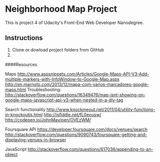 # Neighborhood Map Project

This is project 4 of Udacity's Front-End Web Developer Nanodegree.

## Instructions
1. Clone or dowload project folders from GitHub
1. 

####Resources

Maps
http://www.aspsnippets.com/Articles/Google-Maps-API-V3-Add-multiple-markers-with-InfoWindow-to-Google-Map.aspx
http://en.marnoto.com/2013/12/mapa-com-varios-marcadores-google-maps.html
Troubleshooting: http://stackoverflow.com/questions/16349476/map-isnt-showing-on-google-maps-javascript-api-v3-when-nested-in-a-div-tag

Search functionality
http://www.knockmeout.net/2011/04/utility-functions-in-knockoutjs.html
http://jsfiddle.net/fL0eousw/
http://codepen.io/JohnMav/pen/OVEzWM/

Foursquare API
https://developer.foursquare.com/docs/venues/search
http://stackoverflow.com/questions/9090743/foursquare-getting-and-displaying-venues-in-browser

JavaScript
http://stackoverflow.com/questions/617036/appending-to-an-object